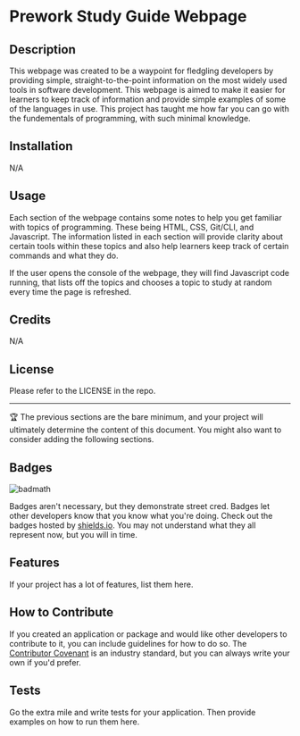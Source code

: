 # Prework Study Guide Webpage

## Description

This webpage was created to be a waypoint for fledgling developers by providing simple, straight-to-the-point information on the most widely used tools in software development. This webpage is aimed to make it easier for learners to keep track of information and provide simple examples of some of the languages in use. This project has taught me how far you can go with the fundementals of programming, with such minimal knowledge.

## Installation

N/A

## Usage

Each section of the webpage contains some notes to help you get familiar with topics of programming. These being HTML, CSS, Git/CLI, and Javascript. The information listed in each section will provide clarity about certain tools within these topics and also help learners keep track of certain commands and what they do. 

If the user opens the console of the webpage, they will find Javascript code running, that lists off the topics and chooses a topic to study at random every time the page is refreshed. 

## Credits

N/A

## License

Please refer to the LICENSE in the repo.

---

🏆 The previous sections are the bare minimum, and your project will ultimately determine the content of this document. You might also want to consider adding the following sections.

## Badges

![badmath](https://img.shields.io/github/languages/top/nielsenjared/badmath)

Badges aren't necessary, but they demonstrate street cred. Badges let other developers know that you know what you're doing. Check out the badges hosted by [shields.io](https://shields.io/). You may not understand what they all represent now, but you will in time.

## Features

If your project has a lot of features, list them here.

## How to Contribute

If you created an application or package and would like other developers to contribute to it, you can include guidelines for how to do so. The [Contributor Covenant](https://www.contributor-covenant.org/) is an industry standard, but you can always write your own if you'd prefer.

## Tests

Go the extra mile and write tests for your application. Then provide examples on how to run them here.